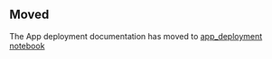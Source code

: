 ## Moved

The App deployment documentation has moved to [app_deployment notebook](https://github.com/matteoferla/Michelanglo-and-Venus/blob/main/app_deployment.md)